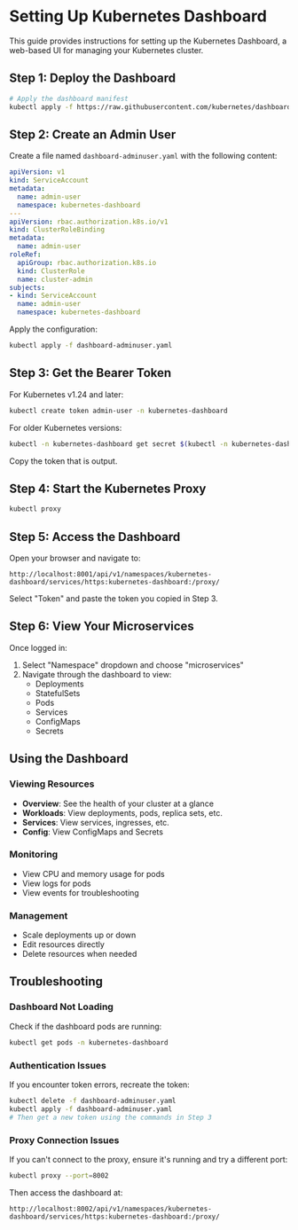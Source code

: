 # Setting Up Kubernetes Dashboard

This guide provides instructions for setting up the Kubernetes Dashboard, a web-based UI for managing your Kubernetes cluster.

## Step 1: Deploy the Dashboard

```bash
# Apply the dashboard manifest
kubectl apply -f https://raw.githubusercontent.com/kubernetes/dashboard/v2.7.0/aio/deploy/recommended.yaml
```

## Step 2: Create an Admin User

Create a file named `dashboard-adminuser.yaml` with the following content:

```yaml
apiVersion: v1
kind: ServiceAccount
metadata:
  name: admin-user
  namespace: kubernetes-dashboard
---
apiVersion: rbac.authorization.k8s.io/v1
kind: ClusterRoleBinding
metadata:
  name: admin-user
roleRef:
  apiGroup: rbac.authorization.k8s.io
  kind: ClusterRole
  name: cluster-admin
subjects:
- kind: ServiceAccount
  name: admin-user
  namespace: kubernetes-dashboard
```

Apply the configuration:

```bash
kubectl apply -f dashboard-adminuser.yaml
```

## Step 3: Get the Bearer Token

For Kubernetes v1.24 and later:

```bash
kubectl create token admin-user -n kubernetes-dashboard
```

For older Kubernetes versions:

```bash
kubectl -n kubernetes-dashboard get secret $(kubectl -n kubernetes-dashboard get sa/admin-user -o jsonpath="{.secrets[0].name}") -o go-template="{{.data.token | base64decode}}"
```

Copy the token that is output.

## Step 4: Start the Kubernetes Proxy

```bash
kubectl proxy
```

## Step 5: Access the Dashboard

Open your browser and navigate to:

```
http://localhost:8001/api/v1/namespaces/kubernetes-dashboard/services/https:kubernetes-dashboard:/proxy/
```

Select "Token" and paste the token you copied in Step 3.

## Step 6: View Your Microservices

Once logged in:

1. Select "Namespace" dropdown and choose "microservices"
2. Navigate through the dashboard to view:
   - Deployments
   - StatefulSets
   - Pods
   - Services
   - ConfigMaps
   - Secrets

## Using the Dashboard

### Viewing Resources

- **Overview**: See the health of your cluster at a glance
- **Workloads**: View deployments, pods, replica sets, etc.
- **Services**: View services, ingresses, etc.
- **Config**: View ConfigMaps and Secrets

### Monitoring

- View CPU and memory usage for pods
- View logs for pods
- View events for troubleshooting

### Management

- Scale deployments up or down
- Edit resources directly
- Delete resources when needed

## Troubleshooting

### Dashboard Not Loading

Check if the dashboard pods are running:

```bash
kubectl get pods -n kubernetes-dashboard
```

### Authentication Issues

If you encounter token errors, recreate the token:

```bash
kubectl delete -f dashboard-adminuser.yaml
kubectl apply -f dashboard-adminuser.yaml
# Then get a new token using the commands in Step 3
```

### Proxy Connection Issues

If you can't connect to the proxy, ensure it's running and try a different port:

```bash
kubectl proxy --port=8002
```

Then access the dashboard at:
```
http://localhost:8002/api/v1/namespaces/kubernetes-dashboard/services/https:kubernetes-dashboard:/proxy/
```

